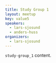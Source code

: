 ```yaml
---
title: Study Group 1
layout: meetup
key: value5
speakers:
  - lars-sjosund
  - anders-huss
organizers:
  - lars-sjosund
---
```

`study-group_1` content.

